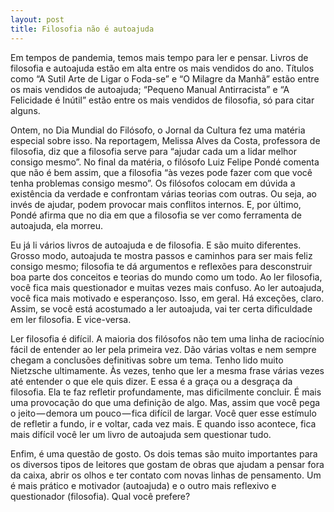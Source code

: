 ```yaml
---
layout: post
title: Filosofia não é autoajuda
---
```


Em tempos de pandemia, temos mais tempo para ler e pensar. Livros de filosofia e autoajuda estão em alta entre os mais vendidos do ano. Títulos como “A Sutil Arte de Ligar o Foda-se” e “O Milagre da Manhã” estão entre os mais vendidos de autoajuda; “Pequeno Manual Antirracista” e “A Felicidade é Inútil” estão entre os mais vendidos de filosofia, só para citar alguns.

Ontem, no Dia Mundial do Filósofo, o Jornal da Cultura fez uma matéria especial sobre isso. Na reportagem, Melissa Alves da Costa, professora de filosofia, diz que a filosofia serve para “ajudar cada um a lidar melhor consigo mesmo”. No final da matéria, o filósofo Luiz Felipe Pondé comenta que não é bem assim, que a filosofia “às vezes pode fazer com que você tenha problemas consigo mesmo”. Os filósofos colocam em dúvida a existência da verdade e confrontam várias teorias com outras. Ou seja, ao invés de ajudar, podem provocar mais conflitos internos. E, por último, Pondé afirma que no dia em que a filosofia se ver como ferramenta de autoajuda, ela morreu.

Eu já li vários livros de autoajuda e de filosofia. E são muito diferentes. Grosso modo, autoajuda te mostra passos e caminhos para ser mais feliz consigo mesmo; filosofia te dá argumentos e reflexões para desconstruir boa parte dos conceitos e teorias do mundo como um todo. Ao ler filosofia, você fica mais questionador e muitas vezes mais confuso. Ao ler autoajuda, você fica mais motivado e esperançoso. Isso, em geral. Há exceções, claro. Assim, se você está acostumado a ler autoajuda, vai ter certa dificuldade em ler filosofia. E vice-versa.

Ler filosofia é difícil. A maioria dos filósofos não tem uma linha de raciocínio fácil de entender ao ler pela primeira vez. Dão várias voltas e nem sempre chegam a conclusões definitivas sobre um tema. Tenho lido muito Nietzsche ultimamente. Às vezes, tenho que ler a mesma frase várias vezes até entender o que ele quis dizer. E essa é a graça ou a desgraça da filosofia. Ela te faz refletir profundamente, mas dificilmente concluir. É mais uma provocação do que uma definição de algo. Mas, assim que você pega o jeito — demora um pouco — fica difícil de largar. Você quer esse estímulo de refletir a fundo, ir e voltar, cada vez mais. E quando isso acontece, fica mais difícil você ler um livro de autoajuda sem questionar tudo.

Enfim, é uma questão de gosto. Os dois temas são muito importantes para os diversos tipos de leitores que gostam de obras que ajudam a pensar fora da caixa, abrir os olhos e ter contato com novas linhas de pensamento. Um é mais prático e motivador (autoajuda) e o outro mais reflexivo e questionador (filosofia). Qual você prefere?